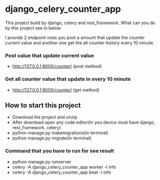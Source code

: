 # django_celery_counter_app

This project build by django, celery and rest_framework. What can you do by this project see in below

I provide 2 endpoint ones you post a amount that update the counter current value and another one get the all counter history every 10 minute. 

### Post value that update current value
- http://127.0.0.1:8000/counter/ (post method)

### Get all counter value that update in every 10 minute
- http://127.0.0.1:8000/counter/ (get method) 


## How to start this project
- Download the project and unzip
- After download open any code editor(In you device must have django, rest_framework, celery)
- python manage.py makemigrations(In terminal)
- python manage.py migrate(In terminal)

### Command that you have to run for see result
- python manage.py runserver
- celery -A django_celery_counter_app  worker -l info
- celery -A django_celery_counter_app  beat -l info
